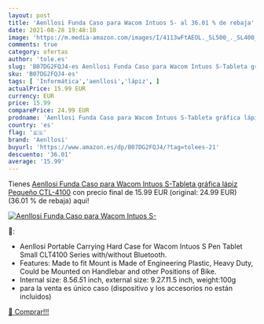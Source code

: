 ```yaml
---
layout: post
title: 'Aenllosi Funda Caso para Wacom Intuos S- al 36.01 % de rebaja'
date: 2021-08-28 19:48:18
image: 'https://m.media-amazon.com/images/I/4113wFtAEOL._SL500_._SL400_.jpg'
comments: true
category: ofertas
author: 'tole.es'
slug: 'B07DG2FQJ4-es Aenllosi Funda Caso para Wacom Intuos S-Tableta gráfica...'
sku: 'B07DG2FQJ4-es'
tags: [ 'Informática','aenllosi','lápiz', ]
actualPrice: 15.99 EUR
currency: EUR
price: 15.99
comparePrice: 24.99 EUR
prodname: 'Aenllosi Funda Caso para Wacom Intuos S-Tableta gráfica lápiz Pequeño CTL-4100'
country: 'es'
flag: '🇪🇸'
brand: 'Aenllosi'
buyurl: 'https://www.amazon.es/dp/B07DG2FQJ4/?tag=tolees-21'
descuento: '36.01'
average: '15.99'
---
```


Tienes [Aenllosi Funda Caso para Wacom Intuos S-Tableta gráfica lápiz Pequeño CTL-4100](https://www.amazon.es/dp/B07DG2FQJ4/?tag=tolees-21) con precio final de  15.99 EUR (original: 24.99 EUR) (36.01 %  de rebaja) aqui!

[![Aenllosi Funda Caso para Wacom Intuos S-](https://m.media-amazon.com/images/I/4113wFtAEOL._SL500_._SL400_.jpg)](https://www.amazon.es/dp/B07DG2FQJ4/?tag=tolees-21)

🔎:

- Aenllosi Portable Carrying Hard Case for Wacom Intuos S Pen Tablet Small CLT4100 Series with/without Bluetooth.
- Features: Made to fit Mount is Made of Engineering Plastic, Heavy Duty, Could be Mounted on Handlebar and other Positions of Bike.
- Internal size: 8.5*6.5*1 inch, external size: 9.2*7.1*1.5 inch, weight:100g
- para la venta es único caso (dispositivo y los accesorios no están incluidos)

[🛒 Comprar!!!](https://www.amazon.es/dp/B07DG2FQJ4/?tag=tolees-21)
